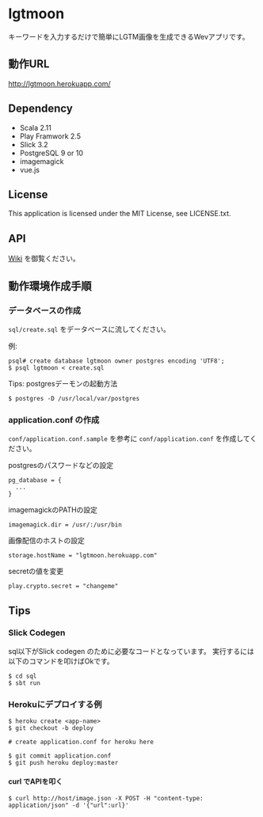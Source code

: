 # lgtmoon

キーワードを入力するだけで簡単にLGTM画像を生成できるWevアプリです。

## 動作URL

http://lgtmoon.herokuapp.com/

## Dependency

* Scala 2.11
* Play Framwork 2.5
* Slick 3.2
* PostgreSQL 9 or 10
* imagemagick
* vue.js

## License

This application is licensed under the MIT License, see LICENSE.txt.

## API

[Wiki](https://github.com/yoshikyoto/lgtmoon/wiki) を御覧ください。

## 動作環境作成手順

### データベースの作成

`sql/create.sql` をデータベースに流してください。

例:

```
psql# create database lgtmoon owner postgres encoding 'UTF8';
$ psql lgtmoon < create.sql
```

Tips: postgresデーモンの起動方法

```
$ postgres -D /usr/local/var/postgres
```

### application.conf の作成

`conf/application.conf.sample` を参考に `conf/application.conf` を作成してください。

postgresのパスワードなどの設定

```
pg_database = {
  ...
}
```

imagemagickのPATHの設定

```
imagemagick.dir = /usr/:/usr/bin
```

画像配信のホストの設定

```
storage.hostName = "lgtmoon.herokuapp.com"
```

secretの値を変更

```
play.crypto.secret = "changeme"
```


## Tips

### Slick Codegen

sql以下がSlick codegen のために必要なコードとなっています。
実行するには以下のコマンドを叩けばOkです。

```
$ cd sql
$ sbt run
```

### Herokuにデプロイする例

```
$ heroku create <app-name>
$ git checkout -b deploy

# create application.conf for heroku here

$ git commit application.conf
$ git push heroku deploy:master
```
#### curl でAPIを叩く

```
$ curl http://host/image.json -X POST -H "content-type: application/json" -d '{"url":url}'
```
